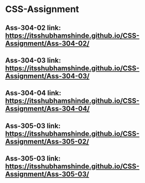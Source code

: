 # CSS-Assignment
## Ass-304-02 link: https://itsshubhamshinde.github.io/CSS-Assignment/Ass-304-02/
## Ass-304-03 link: https://itsshubhamshinde.github.io/CSS-Assignment/Ass-304-03/
## Ass-304-04 link: https://itsshubhamshinde.github.io/CSS-Assignment/Ass-304-04/
## Ass-305-03 link: https://itsshubhamshinde.github.io/CSS-Assignment/Ass-305-02/
## Ass-305-03 link: https://itsshubhamshinde.github.io/CSS-Assignment/Ass-305-03/
